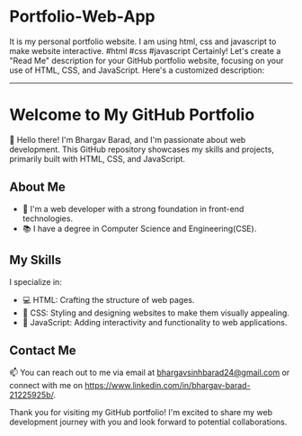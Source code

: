 # Portfolio-Web-App
It is my personal portfolio website. I am using html, css and javascript to make website interactive. #html #css #javascript
Certainly! Let's create a "Read Me" description for your GitHub portfolio website, focusing on your use of HTML, CSS, and JavaScript. Here's a customized description:

---

# Welcome to My GitHub Portfolio

👋 Hello there! I'm Bhargav Barad, and I'm passionate about web development. This GitHub repository showcases my skills and projects, primarily built with HTML, CSS, and JavaScript.

## About Me

- 🌟 I'm a web developer with a strong foundation in front-end technologies.
- 📚 I have a degree in Computer Science and Engineering(CSE).

## My Skills

I specialize in:

- 💻 HTML: Crafting the structure of web pages.
- 🎨 CSS: Styling and designing websites to make them visually appealing.
- 🚀 JavaScript: Adding interactivity and functionality to web applications.

## Contact Me

📫 You can reach out to me via email at bhargavsinhbarad24@gmail.com or connect with me on https://www.linkedin.com/in/bhargav-barad-21225925b/.

Thank you for visiting my GitHub portfolio! I'm excited to share my web development journey with you and look forward to potential collaborations.
